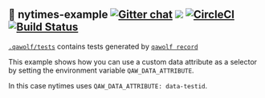 ## 🐺 nytimes-example [![Gitter chat](https://badges.gitter.im/qawolf/gitter.png)](https://gitter.im/qawolf/community) [![](https://github.com/qawolf/nytimes-example/workflows/qawolf/badge.svg)](https://github.com/qawolf/nytimes-example/actions) [![CircleCI](https://circleci.com/gh/qawolf/nytimes-example.svg?style=svg)](https://circleci.com/gh/qawolf/nytimes-example) [![Build Status](https://dev.azure.com/perljonathan/nytimes-example/_apis/build/status/qawolf.nytimes-example?branchName=master)](https://dev.azure.com/perljonathan/nytimes-example/_build/latest?definitionId=2&branchName=master)

[`.qawolf/tests`](https://github.com/qawolf/nytimes-example/tree/master/.qawolf/tests) contains tests generated by [`qawolf record`](https://github.com/qawolf/qawolf)

This example shows how you can use a custom data attribute as a selector by setting the environment variable `QAW_DATA_ATTRIBUTE`.

In this case nytimes uses `QAW_DATA_ATTRIBUTE: data-testid`.
